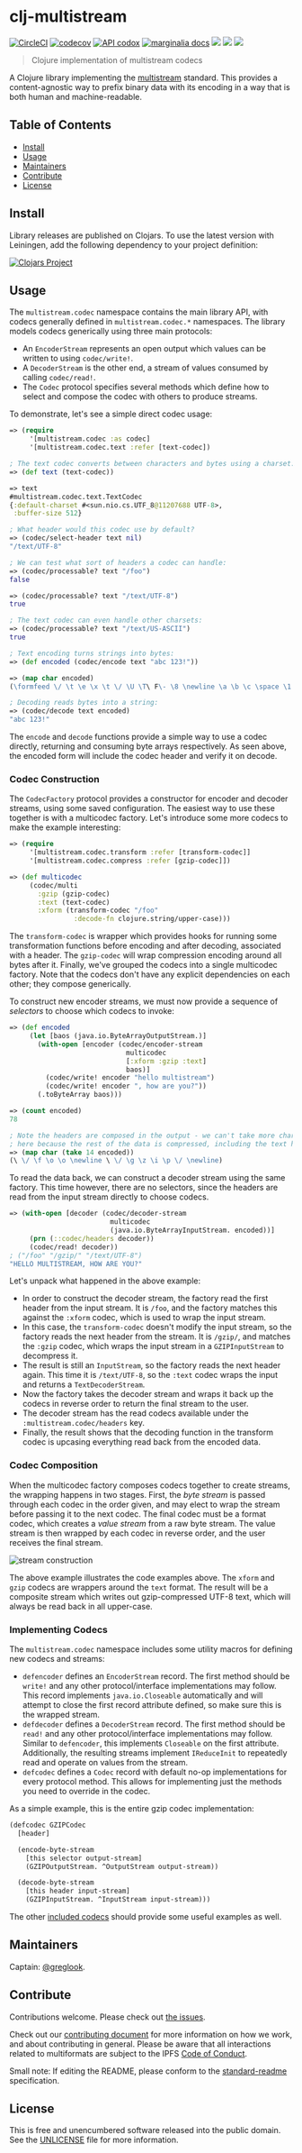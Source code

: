 clj-multistream
===============

[![CircleCI](https://circleci.com/gh/multiformats/clj-multistream/tree/develop.svg?style=shield&circle-token=42759f9031db82a53ecf03327cd673bc57043e62)](https://circleci.com/gh/multiformats/clj-multistream/tree/develop)
[![codecov](https://codecov.io/gh/multiformats/clj-multistream/branch/develop/graph/badge.svg)](https://codecov.io/gh/multiformats/clj-multistream)
[![API codox](https://img.shields.io/badge/doc-API-blue.svg)](https://multiformats.github.io/clj-multistream/api/)
[![marginalia docs](https://img.shields.io/badge/doc-marginalia-blue.svg)](https://multiformats.github.io/clj-multistream/marginalia/uberdoc.html)
[![](https://img.shields.io/badge/freenode-%23ipfs-blue.svg?style=flat-square)](https://webchat.freenode.net/?channels=%23ipfs)
[![](https://img.shields.io/badge/project-multiformats-blue.svg?style=flat-square)](https://github.com/multiformats/multiformats)
[![](https://img.shields.io/badge/readme%20style-standard-brightgreen.svg?style=flat-square)](https://github.com/RichardLitt/standard-readme)

> Clojure implementation of multistream codecs

A Clojure library implementing the
[multistream](https://github.com/multiformats/multistream) standard. This
provides a content-agnostic way to prefix binary data with its encoding in a way
that is both human and machine-readable.

## Table of Contents

- [Install](#install)
- [Usage](#usage)
- [Maintainers](#maintainers)
- [Contribute](#contribute)
- [License](#license)

## Install

Library releases are published on Clojars. To use the latest version with
Leiningen, add the following dependency to your project definition:

[![Clojars Project](https://clojars.org/mvxcvi/multistream/latest-version.svg)](https://clojars.org/mvxcvi/multistream)

## Usage

The `multistream.codec` namespace contains the main library API, with codecs
generally defined in `multistream.codec.*` namespaces. The library models codecs
generically using three main protocols:

- An `EncoderStream` represents an open output which values can be written to
  using `codec/write!`.
- A `DecoderStream` is the other end, a stream of values consumed  by calling
  `codec/read!`.
- The `Codec` protocol specifies several methods which define how to select and
  compose the codec with others to produce streams.

To demonstrate, let's see a simple direct codec usage:

```clojure
=> (require
     '[multistream.codec :as codec]
     '[multistream.codec.text :refer [text-codec])

; The text codec converts between characters and bytes using a charset:
=> (def text (text-codec))

=> text
#multistream.codec.text.TextCodec
{:default-charset #<sun.nio.cs.UTF_8@11207688 UTF-8>,
 :buffer-size 512}

; What header would this codec use by default?
=> (codec/select-header text nil)
"/text/UTF-8"

; We can test what sort of headers a codec can handle:
=> (codec/processable? text "/foo")
false

=> (codec/processable? text "/text/UTF-8")
true

; The text codec can even handle other charsets:
=> (codec/processable? text "/text/US-ASCII")
true

; Text encoding turns strings into bytes:
=> (def encoded (codec/encode text "abc 123!"))

=> (map char encoded)
(\formfeed \/ \t \e \x \t \/ \U \T\ F\- \8 \newline \a \b \c \space \1 \2 \3 \!)

; Decoding reads bytes into a string:
=> (codec/decode text encoded)
"abc 123!"
```

The `encode` and `decode` functions provide a simple way to use a codec
directly, returning and consuming byte arrays respectively. As seen above, the
encoded form will include the codec header and verify it on decode.

### Codec Construction

The `CodecFactory` protocol provides a constructor for encoder and decoder
streams, using some saved configuration. The easiest way to use these together
is with a multicodec factory. Let's introduce some more codecs to make the
example interesting:

```clojure
=> (require
     '[multistream.codec.transform :refer [transform-codec]]
     '[multistream.codec.compress :refer [gzip-codec]])

=> (def multicodec
     (codec/multi
       :gzip (gzip-codec)
       :text (text-codec)
       :xform (transform-codec "/foo"
                :decode-fn clojure.string/upper-case)))
```

The `transform-codec` is wrapper which provides hooks for running some
transformation functions before encoding and after decoding, associated with a
header. The `gzip-codec` will wrap compression encoding around all bytes after
it. Finally, we've grouped the codecs into a single multicodec factory. Note
that the codecs don't have any explicit dependencies on each other; they compose
generically.

To construct new encoder streams, we must now provide a sequence of _selectors_
to choose which codecs to invoke:

```clojure
=> (def encoded
     (let [baos (java.io.ByteArrayOutputStream.)]
       (with-open [encoder (codec/encoder-stream
                             multicodec
                             [:xform :gzip :text]
                             baos)]
         (codec/write! encoder "hello multistream")
         (codec/write! encoder ", how are you?"))
       (.toByteArray baos)))

=> (count encoded)
78

; Note the headers are composed in the output - we can't take more characters
; here because the rest of the data is compressed, including the text header.
=> (map char (take 14 encoded))
(\ \/ \f \o \o \newline \ \/ \g \z \i \p \/ \newline)
```

To read the data back, we can construct a decoder stream using the same factory.
This time however, there are no selectors, since the headers are read from the
input stream directly to choose codecs.

```clojure
=> (with-open [decoder (codec/decoder-stream
                         multicodec
                         (java.io.ByteArrayInputStream. encoded))]
     (prn (::codec/headers decoder))
     (codec/read! decoder))
; ("/foo" "/gzip/" "/text/UTF-8")
"HELLO MULTISTREAM, HOW ARE YOU?"
```

Let's unpack what happened in the above example:

- In order to construct the decoder stream, the factory read the first header
  from the input stream. It is `/foo`, and the factory matches this against the
  `:xform` codec, which is used to wrap the input stream.
- In this case, the `transform-codec` doesn't modify the input stream, so the
  factory reads the next header from the stream. It is `/gzip/`, and matches the
  `:gzip` codec, which wraps the input stream in a `GZIPInputStream` to
  decompress it.
- The result is still an `InputStream`, so the factory reads the next header
  again. This time it is `/text/UTF-8`, so the `:text` codec wraps the input and
  returns a `TextDecoderStream`.
- Now the factory takes the decoder stream and wraps it back up the codecs in
  reverse order to return the final stream to the user.
- The decoder stream has the read codecs available under the
  `:multistream.codec/headers` key.
- Finally, the result shows that the decoding function in the transform codec is
  upcasing everything read back from the encoded data.

### Codec Composition

When the multicodec factory composes codecs together to create streams, the
wrapping happens in two stages. First, the _byte stream_ is passed through each
codec in the order given, and may elect to wrap the stream before passing it to
the next codec. The final codec must be a format codec, which creates a _value
stream_ from a raw byte stream. The value stream is then wrapped by each codec
in reverse order, and the user receives the final stream.

![stream construction](doc/stream-construction.jpg)

The above example illustrates the code examples above. The `xform` and `gzip`
codecs are wrappers around the `text` format. The result will be a composite
stream which writes out gzip-compressed UTF-8 text, which will always be read
back in all upper-case.

### Implementing Codecs

The `multistream.codec` namespace includes some utility macros for defining new
codecs and streams:

- `defencoder` defines an `EncoderStream` record. The first method should be
  `write!` and any other protocol/interface implementations may follow. This
  record implements `java.io.Closeable` automatically and will attempt to close
  the first record attribute defined, so make sure this is the wrapped stream.
- `defdecoder` defines a `DecoderStream` record. The first method should be
  `read!` and any other protocol/interface implementations may follow. Similar
  to `defencoder`, this implements `Closeable` on the first attribute.
  Additionally, the resulting streams implement `IReduceInit` to repeatedly read
  and operate on values from the stream.
- `defcodec` defines a `Codec` record with default no-op implementations for
  every protocol method. This allows for implementing just the methods you need
  to override in the codec.

As a simple example, this is the entire gzip codec implementation:

```clojure
(defcodec GZIPCodec
  [header]

  (encode-byte-stream
    [this selector output-stream]
    (GZIPOutputStream. ^OutputStream output-stream))

  (decode-byte-stream
    [this header input-stream]
    (GZIPInputStream. ^InputStream input-stream)))
```

The other [included codecs](src/multistream/codec/) should provide some useful
examples as well.

## Maintainers

Captain: [@greglook](https://github.com/greglook).

## Contribute

Contributions welcome. Please check out [the issues](https://github.com/multiformats/clj-multistream/issues).

Check out our [contributing document](https://github.com/multiformats/multiformats/blob/master/contributing.md) for more information on how we work, and about contributing in general. Please be aware that all interactions related to multiformats are subject to the IPFS [Code of Conduct](https://github.com/ipfs/community/blob/master/code-of-conduct.md).

Small note: If editing the README, please conform to the [standard-readme](https://github.com/RichardLitt/standard-readme) specification.

## License

This is free and unencumbered software released into the public domain.
See the [UNLICENSE](UNLICENSE) file for more information.
